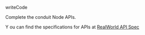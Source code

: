 writeCode

Complete the conduit Node APIs.

Y ou can find the specifications for APIs at [RealWorld API Spec](https://github.com/gothinkster/realworld/tree/master/api)
